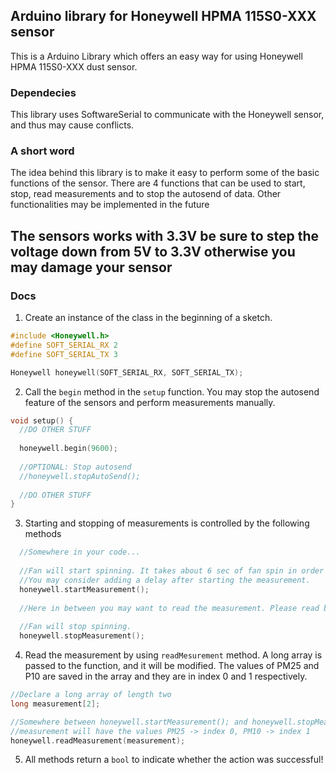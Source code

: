 ## Arduino library for Honeywell HPMA 115S0-XXX sensor

This is a Arduino Library which offers an easy way for using Honeywell HPMA 115S0-XXX dust sensor.

### Dependecies

This library uses SoftwareSerial to communicate with the Honeywell sensor, and thus may cause conflicts.

### A short word

The idea behind this library is to make it easy to perform some of the basic functions of the sensor. There are 4 functions that can be used to start, stop, read measurements and to stop the autosend of data. Other functionalities may be implemented in the future

## **The sensors works with 3.3V be sure to step the voltage down from 5V to 3.3V otherwise you may damage your sensor**

### Docs

1. Create an instance of the class in the beginning of a sketch.

```cpp
#include <Honeywell.h>
#define SOFT_SERIAL_RX 2
#define SOFT_SERIAL_TX 3

Honeywell honeywell(SOFT_SERIAL_RX, SOFT_SERIAL_TX);
```

2. Call the `begin` method in the `setup` function. You may stop the autosend feature of the sensors and perform measurements manually.

```cpp
void setup() {
  //DO OTHER STUFF
  
  honeywell.begin(9600);
  
  //OPTIONAL: Stop autosend 
  //honeywell.stopAutoSend();
  
  //DO OTHER STUFF
}
```

3. Starting and stopping of measurements is controlled by the following methods

```cpp
  //Somewhere in your code...
  
  //Fan will start spinning. It takes about 6 sec of fan spin in order of the measurement to be correct.
  //You may consider adding a delay after starting the measurement.
  honeywell.startMeasurement();
  
  //Here in between you may want to read the measurement. Please read below on how to do that.
  
  //Fan will stop spinning.
  honeywell.stopMeasurement();
```

4. Read the measurement by using `readMesurement` method. A long array is passed to the function, and it will be modified. The values of PM25 and P10 are saved in the array and they are in index 0 and 1 respectively.

```cpp
//Declare a long array of length two
long measurement[2];

//Somewhere between honeywell.startMeasurement(); and honeywell.stopMeasurement();
//measurement will have the values PM25 -> index 0, PM10 -> index 1
honeywell.readMeasurement(measurement);
```

5. All methods return a `bool` to indicate whether the action was successful!
